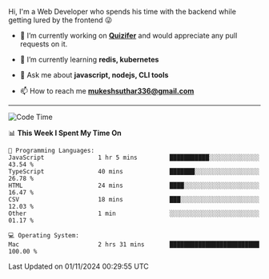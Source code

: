 Hi, I'm a Web Developer who spends his time with the backend while getting lured by the frontend 😜

- 🔭 I’m currently working on **[Quizifer](https://github.com/SutharMukesh/Quizifer/)** and would appreciate any pull requests on it.

- 🌱 I’m currently learning **redis, kubernetes**

- 💬 Ask me about **javascript, nodejs, CLI tools**

- 📫 How to reach me **mukeshsuthar336@gmail.com**

---
<!--START_SECTION:waka-->
![Code Time](http://img.shields.io/badge/Code%20Time-3%2C173%20hrs%2026%20mins-blue)

📊 **This Week I Spent My Time On** 

```text
💬 Programming Languages: 
JavaScript               1 hr 5 mins         ███████████░░░░░░░░░░░░░░   43.54 % 
TypeScript               40 mins             ███████░░░░░░░░░░░░░░░░░░   26.78 % 
HTML                     24 mins             ████░░░░░░░░░░░░░░░░░░░░░   16.47 % 
CSV                      18 mins             ███░░░░░░░░░░░░░░░░░░░░░░   12.03 % 
Other                    1 min               ░░░░░░░░░░░░░░░░░░░░░░░░░   01.17 % 

💻 Operating System: 
Mac                      2 hrs 31 mins       █████████████████████████   100.00 % 
```


 Last Updated on 01/11/2024 00:29:55 UTC
<!--END_SECTION:waka-->
